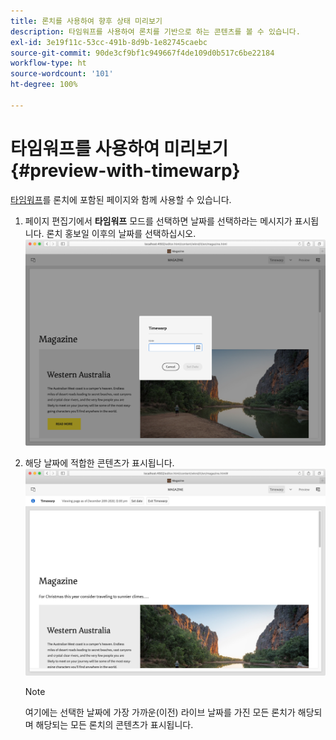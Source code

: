 ```yaml
---
title: 론치를 사용하여 향후 상태 미리보기
description: 타임워프를 사용하여 론치를 기반으로 하는 콘텐츠를 볼 수 있습니다.
exl-id: 3e19f11c-53cc-491b-8d9b-1e82745caebc
source-git-commit: 90de3cf9bf1c949667f4de109d0b517c6be22184
workflow-type: ht
source-wordcount: '101'
ht-degree: 100%

---
```


# 타임워프를 사용하여 미리보기 {#preview-with-timewarp}

[타임워프](/help/sites-cloud/authoring/features/page-versions.md#timewarp)를 론치에 포함된 페이지와 함께 사용할 수 있습니다.

1. 페이지 편집기에서 **타임워프** 모드를 선택하면 날짜를 선택하라는 메시지가 표시됩니다. 론치 홍보일 이후의 날짜를 선택하십시오.
   ![페이지 편집기에서 론치 탐색](/help/sites-cloud/authoring/assets/launches-timewarp-01.png)

1. 해당 날짜에 적합한 콘텐츠가 표시됩니다.
   ![페이지 편집기에서 론치 탐색](/help/sites-cloud/authoring/assets/launches-timewarp-02.png)

   >[!NOTE]
   >
   >여기에는 선택한 날짜에 가장 가까운(이전) 라이브 날짜를 가진 모든 론치가 해당되며 해당되는 모든 론치의 콘텐츠가 표시됩니다.
